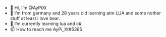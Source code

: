 - 👋 Hi, I’m @AyPiXt
- 👀 I’m from germany and 28 years old learning atm LUA and some nother stuff at least i love bear.
- 🌱 I’m currently learning lua and c#
- 📫 How to reach me AyPi_Xt#5365

<!---
AyPiXt/AyPiXt is a ✨ special ✨ repository because its `README.md` (this file) appears on your GitHub profile.
You can click the Preview link to take a look at your changes.
--->
